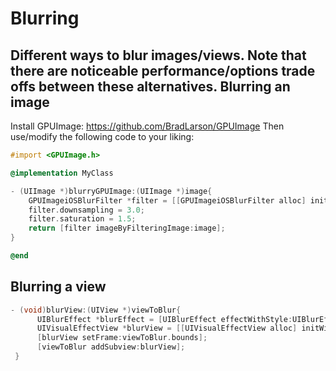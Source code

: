 Blurring
========
Different ways to blur images/views. Note that there are noticeable performance/options trade offs between these alternatives.
Blurring an image
-----------------
Install GPUImage: https://github.com/BradLarson/GPUImage
Then use/modify the following code to your liking:
```objective-c
#import <GPUImage.h>

@implementation MyClass

- (UIImage *)blurryGPUImage:(UIImage *)image{
    GPUImageiOSBlurFilter *filter = [[GPUImageiOSBlurFilter alloc] init];
    filter.downsampling = 3.0;
    filter.saturation = 1.5;
    return [filter imageByFilteringImage:image];
}

@end

```

Blurring a view
----------------------
```objective-c
- (void)blurView:(UIView *)viewToBlur{
      UIBlurEffect *blurEffect = [UIBlurEffect effectWithStyle:UIBlurEffectStyleDark];
      UIVisualEffectView *blurView = [[UIVisualEffectView alloc] initWithEffect:blurEffect];
      [blurView setFrame:viewToBlur.bounds];
      [viewToBlur addSubview:blurView];
 }
```
